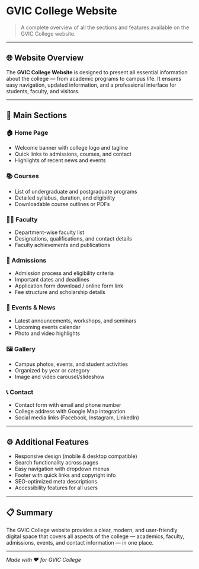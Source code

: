 # GVIC College Website

> A complete overview of all the sections and features available on the GVIC College website.

---

## 🌐 Website Overview

The **GVIC College Website** is designed to present all essential information about the college — from academic programs to campus life. It ensures easy navigation, updated information, and a professional interface for students, faculty, and visitors.

---

## 🏫 Main Sections

### 🏠 Home Page

* Welcome banner with college logo and tagline
* Quick links to admissions, courses, and contact
* Highlights of recent news and events

### 📚 Courses

* List of undergraduate and postgraduate programs
* Detailed syllabus, duration, and eligibility
* Downloadable course outlines or PDFs

### 👩‍🏫 Faculty

* Department-wise faculty list
* Designations, qualifications, and contact details
* Faculty achievements and publications

### 📝 Admissions

* Admission process and eligibility criteria
* Important dates and deadlines
* Application form download / online form link
* Fee structure and scholarship details

### 📰 Events & News

* Latest announcements, workshops, and seminars
* Upcoming events calendar
* Photo and video highlights

### 🖼️ Gallery

* Campus photos, events, and student activities
* Organized by year or category
* Image and video carousel/slideshow

### 📞 Contact

* Contact form with email and phone number
* College address with Google Map integration
* Social media links (Facebook, Instagram, LinkedIn)

---

## ⚙️ Additional Features

* Responsive design (mobile & desktop compatible)
* Search functionality across pages
* Easy navigation with dropdown menus
* Footer with quick links and copyright info
* SEO-optimized meta descriptions
* Accessibility features for all users

---

## 📋 Summary

The GVIC College website provides a clear, modern, and user-friendly digital space that covers all aspects of the college — academics, faculty, admissions, events, and contact information — in one place.

---

*Made with ❤️ for GVIC College*
